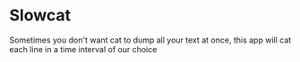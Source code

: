 # Slowcat

Sometimes you don't want cat to dump all your text at once, this app will cat each line in a time interval of our choice
